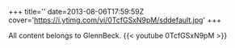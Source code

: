 +++
title=''
date=2013-08-06T17:59:59Z
cover='https://i.ytimg.com/vi/0TcfGSxN9pM/sddefault.jpg'
+++

All content belongs to GlennBeck.
{{< youtube 0TcfGSxN9pM >}}
